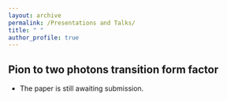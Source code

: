 ```yaml
---
layout: archive
permalink: /Presentations and Talks/
title: " "
author_profile: true
---
```


## Pion to two photons transition form factor
- The paper is still awaiting submission.


